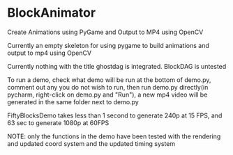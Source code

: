 # BlockAnimator
Create Animations using PyGame and Output to MP4 using OpenCV

Currently an empty skeleton for using pygame to build animations and output to mp4 using OpenCV


Currently nothing with the title ghostdag is integrated.  BlockDAG is untested


To run a demo, check what demo will be run at the bottom of demo.py, comment out any you do not wish to run, then run demo.py directly(in pycharm, right-click on demo.py and "Run"), a new mp4 video will be generated in the same folder next to demo.py


FiftyBlocksDemo takes less than 1 second to generate 240p at 15 FPS, and 63 sec to generate 1080p at 60FPS


NOTE: only the functions in the demo have been tested with the rendering and updated coord system and the updated timing system

